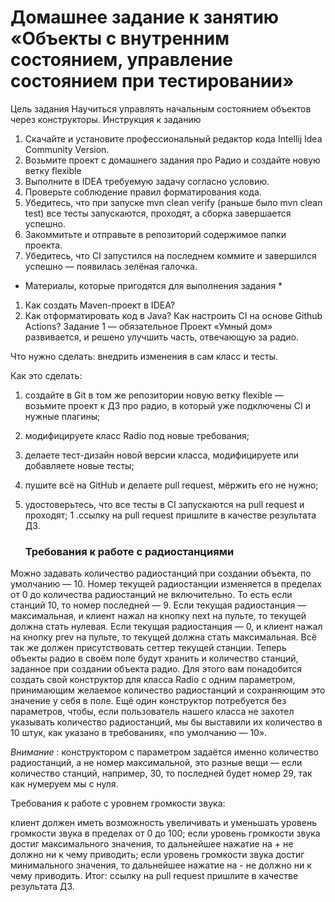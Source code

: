 # Домашнее задание к занятию «Объекты с внутренним состоянием, управление состоянием при тестировании»
Цель задания
Научиться управлять начальным состоянием объектов через конструкторы.
Инструкция к заданию
1. Скачайте и установите профессиональный редактор кода Intellij Idea Community Version.
2. Возьмите проект с домашнего задания про Радио и создайте новую ветку flexible
3. Выполните в IDEA требуемую задачу согласно условию.
4. Проверьте соблюдение правил форматирования кода.
5. Убедитесь, что при запуске mvn clean verify (раньше было mvn clean test) все тесты запускаются, проходят, а сборка завершается успешно.
6. Закоммитьте и отправьте в репозиторий содержимое папки проекта.
7. Убедитесь, что CI запустился на последнем коммите и завершился успешно — появилась зелёная галочка.
* Материалы, которые пригодятся для выполнения задания *
1. Как создать Maven-проект в IDEA?
1. Как отформатировать код в Java?
Как настроить CI на основе Github Actions?
Задание 1 — обязательное
Проект «Умный дом» развивается, и решено улучшить часть, отвечающую за радио.

Что нужно сделать: внедрить изменения в сам класс и тесты.

Как это сделать:

1. создайте в Git в том же репозитории новую ветку flexible — возьмите проект к ДЗ про радио, в который уже подключены CI и нужные плагины;
1. модифицируете класс Radio под новые требования;
1. делаете тест-дизайн новой версии класса, модифицируете или добавляете новые тесты;
1. пушите всё на GitHub и делаете pull request, мёржить его не нужно;
1. удостоверьтесь, что все тесты в CI запускаются на pull request и проходят;
1 .ссылку на pull request пришлите в качестве результата ДЗ.


    ### Требования к работе с радиостанциями

 Можно задавать количество радиостанций при создании объекта, по умолчанию — 10.
 Номер текущей радиостанции изменяется в пределах от 0 до количества радиостанций не включительно. То есть если станций 10, то номер последней — 9.
 Если текущая радиостанция — максимальная, и клиент нажал на кнопку next на пульте, то текущей должна стать нулевая.
 Если текущая радиостанция — 0, и клиент нажал на кнопку prev на пульте, то текущей должна стать максимальная.
 Всё так же должен присутствовать сеттер текущей станции.
Теперь объекты радио в своём поле будут хранить и количество станций, заданное при создании объекта радио. Для этого вам понадобится создать свой конструктор для класса Radio с одним параметром, принимающим желаемое количество радиостанций и сохраняющим это значение у себя в поле. Ещё один конструктор потребуется без параметров, чтобы, если пользователь нашего класса не захотел указывать количество радиостанций, мы бы выставили их количество в 10 штук, как указано в требованиях, «по умолчанию — 10».

_Внимание_ : конструктором с параметром задаётся именно количество радиостанций, а не номер максимальной, это разные вещи — если количество станций, например, 30, то последней будет номер 29, так как нумеруем мы с нуля.

Требования к работе с уровнем громкости звука:

клиент должен иметь возможность увеличивать и уменьшать уровень громкости звука в пределах от 0 до 100;
если уровень громкости звука достиг максимального значения, то дальнейшее нажатие на + не должно ни к чему приводить;
если уровень громкости звука достиг минимального значения, то дальнейшее нажатие на - не должно ни к чему приводить.
Итог: ссылку на pull request пришлите в качестве результата ДЗ.

